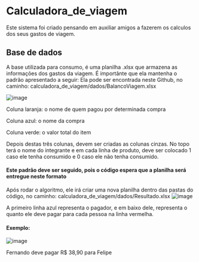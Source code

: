 # Calculadora_de_viagem

Este sistema foi criado pensando em auxiliar amigos a fazerem os calculos dos seus gastos de viagem.

## Base de dados

A base utilizada para consumo, é uma planilha .xlsx que armazena as informações dos gastos da viagem. É importânte que ela mantenha o padrão apresentado a seguir:
Ela pode ser encontrada neste Github, no caminho: calculadora_de_viagem/dados/BalancoViagem.xlsx

![image](https://github.com/ViniciusGavaPereira/calculadora_de_viagem/assets/74336299/4d95f9eb-b304-4053-a8a0-00bf99279c21)

Coluna laranja: o nome de quem pagou por determinada compra

Coluna azul: o nome da compra

Coluna verde: o valor total do item

Depois destas três colunas, devem ser criadas as colunas cinzas. No topo terá o nome do integrante e em cada linha de produto, deve ser colocado 1 caso ele tenha consumido e 0 caso ele não tenha consumido. 

#### Este padrão deve ser seguido, pois o código espera que a planilha será entregue neste formato

Após rodar o algoritmo, ele irá criar uma nova planilha dentro das pastas do código, no caminho: calculadora_de_viagem/dados/Resultado.xlsx 
![image](https://github.com/ViniciusGavaPereira/calculadora_de_viagem/assets/74336299/47521c4a-4219-4e7e-9333-d15688703ce0)


A primeiro linha azul representa o pagador, e em baixo dele, representa o quanto ele deve pagar para cada pessoa na linha vermelha.

#### Exemplo:
![image](https://github.com/ViniciusGavaPereira/calculadora_de_viagem/assets/74336299/1642a72f-2e86-479a-9af5-2dbc453a1f20)

Fernando deve pagar R$ 38,90 para Felipe


